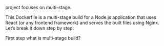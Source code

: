 project focuses on multi-stage.
 
This Dockerfile is a multi-stage build for a Node.js application that uses React (or any frontend framework) and serves the built files using Nginx. Let’s break it down step by step:

First step what is multi-stage build?

